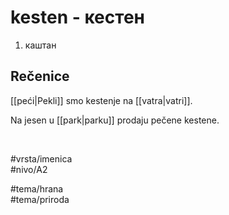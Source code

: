 # kesten - кестен

1. каштан  

## Rečenice

[[peći|Pekli]] smo kestenje na [[vatra|vatri]].  

Na jesen u [[park|parku]] prodaju pečene kestene.  

<br>

#vrsta/imenica  
#nivo/A2  

#tema/hrana  
#tema/priroda  
